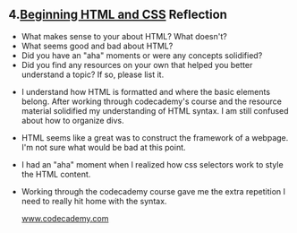 ## 4.[Beginning HTML and CSS](4_beginning_HTML_CSS/readme.mc) Reflection

* What makes sense to your about HTML? What doesn't? 
* What seems good and bad about HTML?
* Did you have an "aha" moments or were any concepts solidified?
* Did you find any resources on your own that helped you better understand a topic? If so, please list it.

- I understand how HTML is formatted and where the basic elements belong.  After working through codecademy's course and the resource material solidified my understanding of HTML syntax.  I am still confused about how to organize divs.
- HTML seems like a great was to construct the framework of a webpage.  I'm not sure what would be bad at this point.
- I had an "aha" moment when I realized how css selectors work to style the HTML content.
- Working through the codecademy course gave me the extra repetition I need to really hit home with the syntax.
	
	www.codecademy.com